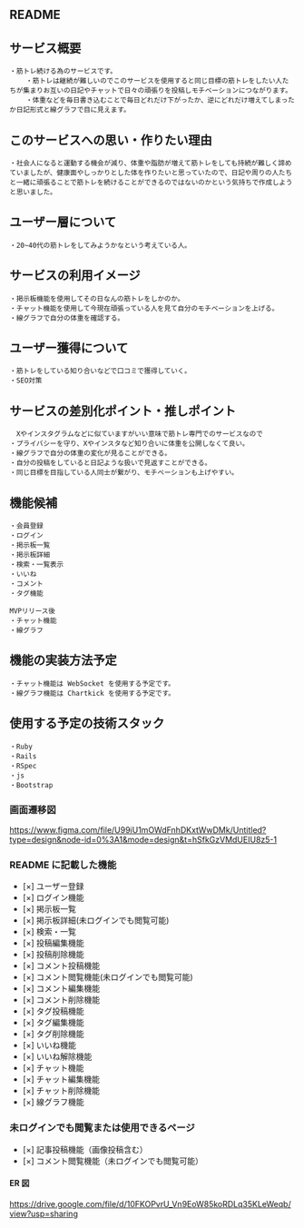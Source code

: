 ## README

## サービス概要

```
・筋トレ続ける為のサービスです。
    ・筋トレは継続が難しいのでこのサービスを使用すると同じ目標の筋トレをしたい人たちが集まりお互いの日記やチャットで日々の頑張りを投稿しモチベーションにつながります。
    ・体重などを毎日書き込むことで毎日どれだけ下がったか、逆にどれだけ増えてしまったか日記形式と線グラフで目に見えます。
```

## このサービスへの思い・作りたい理由

```
・社会人になると運動する機会が減り、体重や脂肪が増えて筋トレをしても持続が難しく諦めていましたが、健康面やしっかりとした体を作りたいと思っていたので、日記や周りの人たちと一緒に頑張ることで筋トレを続けることができるのではないのかという気持ちで作成しようと思いました。
```

## ユーザー層について

```
・20~40代の筋トレをしてみようかなという考えている人。
```

## サービスの利用イメージ

```
・掲示板機能を使用してその日なんの筋トレをしかのか。
・チャット機能を使用して今現在頑張っている人を見て自分のモチベーションを上げる。
・線グラフで自分の体重を確認する。
```

## ユーザー獲得について

```
・筋トレをしている知り合いなどで口コミで獲得していく。
・SEO対策
```

## サービスの差別化ポイント・推しポイント

```
　Xやインスタグラムなどに似ていますがいい意味で筋トレ専門でのサービスなので
・プライバシーを守り、Xやインスタなど知り合いに体重を公開しなくて良い。
・線グラフで自分の体重の変化が見ることができる。
・自分の投稿をしていると日記ような扱いで見返すことができる。
・同じ目標を目指している人同士が繋がり、モチベーションも上げやすい。
```

## 機能候補

```
・会員登録
・ログイン
・掲示板一覧
・掲示板詳細
・検索・一覧表示
・いいね
・コメント
・タグ機能

MVPリリース後
・チャット機能
・線グラフ
```

## 機能の実装方法予定

```
・チャット機能は WebSocket を使用する予定です。
・線グラフ機能は Chartkick を使用する予定です。
```

## 使用する予定の技術スタック

```
・Ruby
・Rails
・RSpec
・js
・Bootstrap

```

### 画面遷移図

https://www.figma.com/file/U99iU1mOWdFnhDKxtWwDMk/Untitled?type=design&node-id=0%3A1&mode=design&t=hSfkGzVMdUEIU8z5-1

### README に記載した機能

- [×] ユーザー登録
- [×] ログイン機能
- [×] 掲示板一覧
- [×] 掲示板詳細(未ログインでも閲覧可能)
- [×] 検索・一覧
- [×] 投稿編集機能
- [×] 投稿削除機能
- [×] コメント投稿機能
- [×] コメント閲覧機能(未ログインでも閲覧可能)
- [×] コメント編集機能
- [×] コメント削除機能
- [×] タグ投稿機能
- [×] タグ編集機能
- [×] タグ削除機能
- [×] いいね機能
- [×] いいね解除機能
- [×] チャット機能
- [×] チャット編集機能
- [×] チャット削除機能
- [×] 線グラフ機能

### 未ログインでも閲覧または使用できるページ

- [×] 記事投稿機能（画像投稿含む）
- [×] コメント閲覧機能（未ログインでも閲覧可能）

#### ER 図

https://drive.google.com/file/d/10FKOPvrU_Vn9EoW85koRDLq35KLeWeqb/view?usp=sharing
